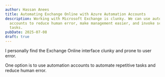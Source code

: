 ```yaml
---
author: Hassan Anees
title: Automating Exchange Online with Azure Automation Accounts
description: Working with Microsoft Exchange is clunky. We can use automation
  accounts to reduce human error, make management easier, and invoke scheduled
  tasks.
pubDate: 2025-07-08
draft: true
---
```

I personally find the Exchange Online interface clunky and prone to user error.

One option is to use automation accounts to automate repetitive tasks and reduce human error.